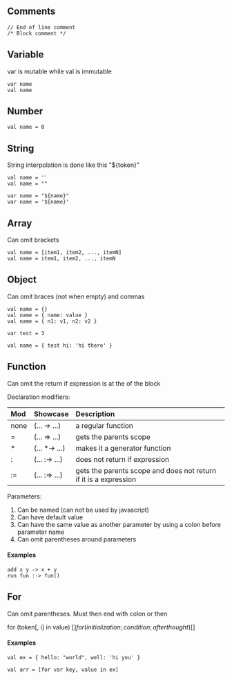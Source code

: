 ## Comments
```
// End of line comment
/* Block comment */
```

## Variable
var is mutable while val is immutable

```
var name
val name
```

## Number

```
val name = 0
```

## String
String interpolation is done like this "${token}"

```
val name = ''
val name = ""

var name = "${name}"
var name = '${name}'
```

## Array
Can omit brackets

```
val name = [item1, item2, ..., itemN]
val name = item1, item2, ..., itemN
```

## Object
Can omit braces (not when empty) and commas

```
val name = {}
val name = { name: value }
val name = { n1: v1, n2: v2 }

var test = 3

val name = { test hi: 'hi there' }
```
## Function
Can omit the return if expression is at the of the block

Declaration modifiers:

| Mod |   Showcase    |                           Description                           |
|:----|:--------------|:----------------------------------------------------------------|
| none| (... ->  ...) | a regular function                                              |
| =   | (... =>  ...) | gets the parents scope                                          |
| *   | (... *-> ...) | makes it a generator function                                   |
| :   | (... :-> ...) | does not return if expression                                   |
| :=  | (... :=> ...) | gets the parents scope and does not return if it is a expression|

Parameters:
1. Can be named (can not be used by javascript)
2. Can have default value
3. Can have the same value as another parameter by using a colon before parameter name
4. Can omit parentheses around parameters
 
#### Examples
```
add x y -> x + y
run fun :-> fun()

```

## For

Can omit parentheses. Must then end with colon or then

for (token[, i] in value) [$]
for (initialization; condition; afterthought) [$]

#### Examples
```
val ex = { hello: "world", well: 'hi you' }

val arr = [for var key, value in ex]
```